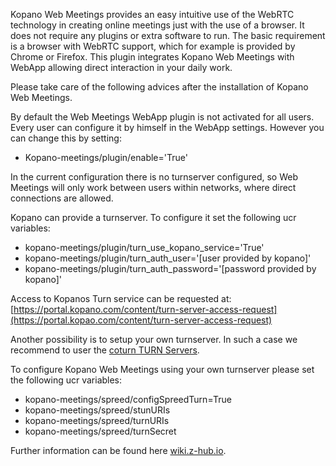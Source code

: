Kopano Web Meetings provides an easy intuitive use of the WebRTC technology in creating online meetings just with the use of a browser. It does not require any plugins or extra software to run. The basic requirement is a browser with WebRTC support, which for example is provided by Chrome or Firefox. This plugin integrates Kopano Web Meetings with WebApp allowing direct interaction in your daily work.

Please take care of the following advices after the installation of Kopano Web Meetings.

By default the Web Meetings WebApp plugin is not activated for all users. Every user can configure it by himself in the WebApp settings. However you can change this by setting:

*   Kopano-meetings/plugin/enable='True'

In the current configuration there is no turnserver configured, so Web Meetings will only work between users within networks, where direct connections are allowed.

Kopano can provide a turnserver. To configure it set the following ucr variables:

*   kopano-meetings/plugin/turn\_use\_kopano_service='True'
*   kopano-meetings/plugin/turn\_auth\_user='\[user provided by kopano\]'
*   kopano-meetings/plugin/turn\_auth\_password='\[password provided by kopano\]'

Access to Kopanos Turn service can be requested at: [https://portal.kopano.com/content/turn-server-access-request](https://portal.kopao.com/content/turn-server-access-request)

Another possibility is to setup your own turnserver. In such a case we recommend to user the [coturn TURN Servers](https://github.com/coturn/coturn/wiki/Downloads).

To configure Kopano Web Meetings using your own turnserver please set the following ucr variables:

*   kopano-meetings/spreed/configSpreedTurn=True
*   kopano-meetings/spreed/stunURIs
*   kopano-meetings/spreed/turnURIs
*   kopano-meetings/spreed/turnSecret

Further information can be found here [wiki.z-hub.io](https://wiki.z-hub.io/display/K4U/Setting+up+Kopano+Web+Meetings).

